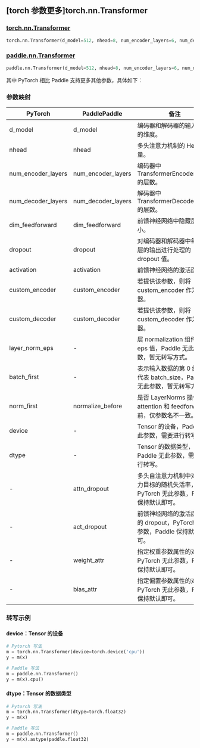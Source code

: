 ## [torch 参数更多]torch.nn.Transformer

### [torch.nn.Transformer](https://pytorch.org/docs/1.13/generated/torch.nn.Transformer.html#torch.nn.Transformer)

```python
torch.nn.Transformer(d_model=512, nhead=8, num_encoder_layers=6, num_decoder_layers=6, dim_feedforward=2048, dropout=0.1, activation=<function relu>, custom_encoder=None, custom_decoder=None, layer_norm_eps=1e-05, batch_first=False, norm_first=False, device=None, dtype=None)
```

### [paddle.nn.Transformer](https://www.paddlepaddle.org.cn/documentation/docs/zh/api/paddle/nn/Transformer_cn.html)

```python
paddle.nn.Transformer(d_model=512, nhead=8, num_encoder_layers=6, num_decoder_layers=6, dim_feedforward=2048, dropout=0.1, activation='relu', attn_dropout=None, act_dropout=None, normalize_before=False, weight_attr=None, bias_attr=None, custom_encoder=None, custom_decoder=None)
```

其中 PyTorch 相比 Paddle 支持更多其他参数，具体如下：

### 参数映射

| PyTorch            | PaddlePaddle       | 备注                                                                                |
| ------------------ | ------------------ | ----------------------------------------------------------------------------------- |
| d_model            | d_model            | 编码器和解码器的输入输出的维度。                                                    |
| nhead              | nhead              | 多头注意力机制的 Head 数量。                                                        |
| num_encoder_layers | num_encoder_layers | 编码器中 TransformerEncoderLayer 的层数。                                           |
| num_decoder_layers | num_decoder_layers | 解码器中 TransformerDecoderLayer 的层数。                                           |
| dim_feedforward    | dim_feedforward    | 前馈神经网络中隐藏层的大小。                                                        |
| dropout            | dropout            | 对编码器和解码器中每个子层的输出进行处理的 dropout 值。                             |
| activation         | activation         | 前馈神经网络的激活函数。                                                            |
| custom_encoder     | custom_encoder     | 若提供该参数，则将 custom_encoder 作为编码器。                                      |
| custom_decoder     | custom_decoder     | 若提供该参数，则将 custom_decoder 作为解码器。                                      |
| layer_norm_eps     | -                  | 层 normalization 组件的 eps 值，Paddle 无此参数，暂无转写方式。                     |
| batch_first        | -                  | 表示输入数据的第 0 维是否代表 batch_size，Paddle 无此参数，暂无转写方式。           |
| norm_first         | normalize_before   | 是否 LayerNorms 操作在 attention 和 feedforward 前，仅参数名不一致。                |
| device             | -                  | Tensor 的设备，Paddle 无此参数，需要进行转写。                                      |
| dtype              | -                  | Tensor 的数据类型，Paddle 无此参数，需要进行转写。                                  |
| -                  | attn_dropout       | 多头自注意力机制中对注意力目标的随机失活率，PyTorch 无此参数，Paddle 保持默认即可。 |
| -                  | act_dropout        | 前馈神经网络的激活函数后的 dropout，PyTorch 无此参数，Paddle 保持默认即可。         |
| -                  | weight_attr        | 指定权重参数属性的对象，PyTorch 无此参数，Paddle 保持默认即可。                     |
| -                  | bias_attr          | 指定偏置参数属性的对象，PyTorch 无此参数，Paddle 保持默认即可。                     |

### 转写示例

#### device：Tensor 的设备

```python
# Pytorch 写法
m = torch.nn.Transformer(device=torch.device('cpu'))
y = m(x)

# Paddle 写法
m = paddle.nn.Transformer()
y = m(x).cpu()
```

#### dtype：Tensor 的数据类型

```python
# Pytorch 写法
m = torch.nn.Transformer(dtype=torch.float32)
y = m(x)

# Paddle 写法
m = paddle.nn.Transformer()
y = m(x).astype(paddle.float32)
```
